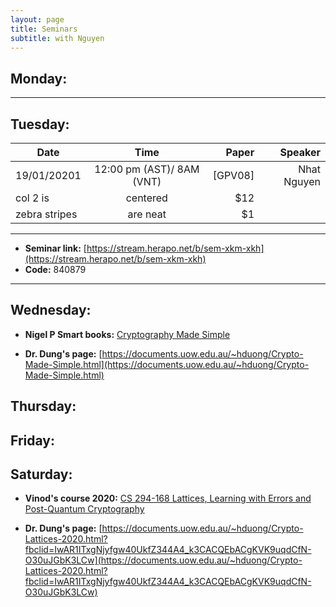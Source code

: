 ```yaml
---
layout: page
title: Seminars
subtitle: with Nguyen
---
```


## Monday:
---


## Tuesday:

| Date        | Time           | Paper |   Speaker |
| ------------- |:-------------:| -----:|  -----:|
| 19/01/20201      | 12:00 pm (AST)/ 8AM (VNT) | [GPV08]| Nhat Nguyen|
| col 2 is      | centered      |   $12 | |
| zebra stripes | are neat      |    $1 | |

---

- **Seminar link:** [https://stream.herapo.net/b/sem-xkm-xkh](https://stream.herapo.net/b/sem-xkm-xkh) 
- **Code:** 840879
---
## Wednesday:
- **Nigel P Smart books:** [Cryptography Made Simple](https://link.springer.com/book/10.1007/978-3-319-21936-3) 

- **Dr. Dung's page:** [https://documents.uow.edu.au/~hduong/Crypto-Made-Simple.html](https://documents.uow.edu.au/~hduong/Crypto-Made-Simple.html)

## Thursday:

## Friday:

## Saturday:
- **Vinod's course 2020:**  [CS 294-168 Lattices, Learning with Errors and Post-Quantum Cryptography](http://people.csail.mit.edu/vinodv/CS294/?fbclid=IwAR03f7Ck67fBMaI7yWmnge0-aUtMH1FZJ-1q0WyLHaFIv3Ac4XjTvJQOEsQ)

- **Dr. Dung's page:** [https://documents.uow.edu.au/~hduong/Crypto-Lattices-2020.html?fbclid=IwAR1ITxgNjyfgw40UkfZ344A4_k3CACQEbACgKVK9uqdCfN-O30uJGbK3LCw](https://documents.uow.edu.au/~hduong/Crypto-Lattices-2020.html?fbclid=IwAR1ITxgNjyfgw40UkfZ344A4_k3CACQEbACgKVK9uqdCfN-O30uJGbK3LCw)

